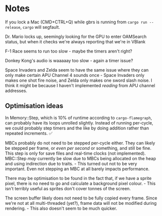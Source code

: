 # Notes

If you lock a Mac (CMD+CTRL+Q) while gbrs is running from `cargo run --release`,
`cargo` will segfault.

Dr. Mario locks up, seemingly looking for the GPU to enter OAMSearch status,
but when it checks we're always reporting that we're in VBlank

F-1 Race seems to run too slow - maybe the timers aren't right?

Donkey Kong's audio is waaaaay too slow - again a timer issue?

Space Invaders and Zelda seem to have the same issue where they can only make
certain APU Channel 4 sounds once - Space Invaders only makes one shot fire
noise, and Zelda only makes one sword slash noise. I think it might be because
I haven't implemented _reading_ from APU channel addresses.

## Optimisation ideas

In Memory::Step, which is 10% of runtime according to `cargo-flamegraph`, can
probably have its loops unrolled slightly. Instead of running per-cycle, we
could probably step timers and the like by doing addition rather than repeated
increments. ✅

MBCs probably do not need to be stepped per-cycle either. They can likely be
stepped per frame, or _even per second_ or something, and still be fine.
This step is only for save files and real-time clocks (not implemented).
MBC::Step _may_ currently be slow due to MBCs being allocated on the heap and
using indirection due to traits. - This turned out not to be very important.
Even not stepping an MBC at all barely impacts performance.

There may be optimisation to be found in the fact that, if we have a sprite
pixel, there is no need to go and calculate a background pixel colour. - This
isn't terribly useful as sprites don't cover tonnes of the screen.

The screen buffer likely does not need to be fully copied every frame.
Since we're not at all multi-threaded (yet?), frame data will not be modified
during rendering. - This also doesn't seem to be much quicker.
